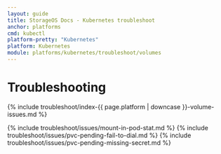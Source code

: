 ```yaml
---
layout: guide
title: StorageOS Docs - Kubernetes troubleshoot
anchor: platforms
cmd: kubectl
platform-pretty: "Kubernetes"
platform: Kubernetes
module: platforms/kubernetes/troubleshoot/volumes
---
```


# Troubleshooting

{% include troubleshoot/index-{{ page.platform | downcase }}-volume-issues.md %}

{% include troubleshoot/issues/mount-in-pod-stat.md %}
{% include troubleshoot/issues/pvc-pending-fail-to-dial.md %}
{% include troubleshoot/issues/pvc-pending-missing-secret.md %}

